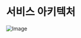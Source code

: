 # 서비스 아키텍처

![Image](https://github.com/user-attachments/assets/ecec6d18-e2c2-47a1-b4d0-3e92a6b43c93)
